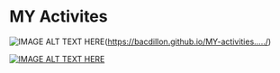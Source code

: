 # MY Activites
![IMAGE ALT TEXT HERE](https://github.com/bacdillon/MY-activities...../blob/main/img/project%20gallery.jpg)(https://bacdillon.github.io/MY-activities...../)

[![IMAGE ALT TEXT HERE](https://github.com/bacdillon/MY-activities...../blob/main/img/project%20gallery.jpg)](https://youtu.be/KPr6PRxbiIo)
